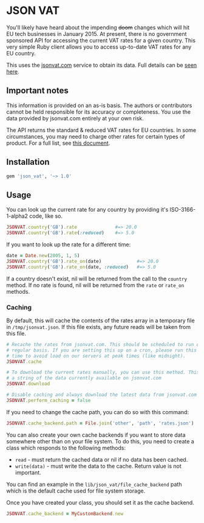 # JSON VAT

You'll likely have heard about the impending ~~doom~~ changes which will hit EU tech businesses in January 2015. At present, there is no government sponsored API for accessing the current VAT rates for a given country. This very simple Ruby client allows you to access up-to-date VAT rates for any EU country.

This uses the [jsonvat.com](http://jsonvat.com) service to obtain its data. Full details can be [seen here](http://github.com/adamcooke/vat-rates).

## Important notes

This information is provided on an as-is basis. The authors or contributors cannot be held responsible for its accuracy or completeness. You use the data provided by jsonvat.com entirely at your own risk.

The API returns the standard & reduced VAT rates for EU countries. In some circumstances, you may need to charge other rates for certain types of product. For a full list, see [this document](http://ec.europa.eu/taxation_customs/resources/documents/taxation/vat/how_vat_works/rates/vat_rates_en.pdf).

## Installation

```ruby
gem 'json_vat', '~> 1.0'
```

## Usage

You can look up the current rate for any country by providing it's ISO-3166-1-alpha2
code, like so.

```ruby
JSONVAT.country('GB').rate              #=> 20.0
JSONVAT.country('GB').rate(:reduced)    #=> 5.0
```

If you want to look up the rate for a different time:

```ruby
date = Date.new(2005, 1, 5)
JSONVAT.country('GB').rate_on(date)             #=> 20.0
JSONVAT.country('GB').rate_on(date, :reduced)   #=> 5.0
```

If a country doesn't exist, nil will be returned from the call to the `country`
method. If no rate is found, nil will be returned from the `rate` or `rate_on`
methods.

### Caching

By default, this will cache the contents of the rates array in a temporary file
in `/tmp/jsonvat.json`. If this file exists, any future reads will be taken from
this file.

```ruby
# Recache the rates from jsonvat.com. This should be scheduled to run on a semi
# regular basis. If you are setting this up on a cron, please run this at a random
# time to avoid load on our servers at peak times (like midnight).
JSONVAT.cache

# To download the current rates manually, you can use this method. This will return
# a string of the data currently available on jsonvat.com
JSONVAT.download

# Disable caching and always download the latest data from jsonvat.com
JSONVAT.perform_caching = false
```

If you need to change the cache path, you can do so with this command:

```ruby
JSONVAT.cache_backend.path = File.join('other', 'path', 'rates.json')
```

You can also create your own cache backends if you want to store data somewhere
other than on your file system. To do this, you need to create a class which
responds to the following methods:

* `read` - must return the cached data or nil if no data has been cached.
* `write(data)` - must write the data to the cache. Return value is not important.

You can find an example in the `lib/json_vat/file_cache_backend` path which is
the default cache used for file system storage.

Once you have created your class, you should set it as the cache backend.

```ruby
JSONVAT.cache_backend = MyCustomBackend.new
```
